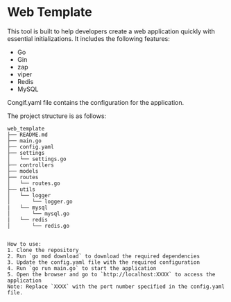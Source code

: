 # Web Template
This tool is built to help developers create a web application quickly with essential initializations. It includes the following features:
- Go
- Gin
- zap
- viper
- Redis
- MySQL

Congif.yaml file contains the configuration for the application.

The project structure is as follows:
```
web_template
├── README.md
├── main.go
├── config.yaml
├── settings
│   └── settings.go
├── controllers
├── models
├── routes
│   └── routes.go
├── utils
│   └── logger
│       └── logger.go
|   └── mysql
│       └── mysql.go
|   └── redis
│       └── redis.go


How to use:
1. Clone the repository
2. Run `go mod download` to download the required dependencies
3. Update the config.yaml file with the required configuration
4. Run `go run main.go` to start the application
5. Open the browser and go to `http://localhost:XXXX` to access the application
Note: Replace `XXXX` with the port number specified in the config.yaml file.